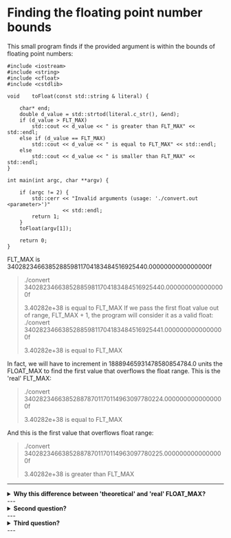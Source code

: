 # Finding the floating point number bounds

This small program finds if the provided argument is within the bounds of floating point numbers:
```
#include <iostream>
#include <string>
#include <cfloat>
#include <cstdlib>

void	toFloat(const std::string & literal) {

    char* end;
    double d_value = std::strtod(literal.c_str(), &end);
	if (d_value > FLT_MAX)
		std::cout << d_value << " is greater than FLT_MAX" << std::endl;
	else if (d_value == FLT_MAX)
		std::cout << d_value << " is equal to FLT_MAX" << std::endl;
	else		
		std::cout << d_value << " is smaller than FLT_MAX" << std::endl;
}

int main(int argc, char **argv) {

    if (argc != 2) {
        std::cerr << "Invalid arguments (usage: './convert.out <parameter>')"
				  << std::endl;
        return 1;
    }
    toFloat(argv[1]);

    return 0;
}
```
FLT_MAX is 340282346638528859811704183484516925440.0000000000000000f
> ./convert 340282346638528859811704183484516925440.0000000000000000f
>
> 3.40282e+38 is equal to FLT_MAX
If we pass the first float value out of range, FLT_MAX + 1, the program will consider it as a valid float:
> ./convert 340282346638528859811704183484516925441.0000000000000000f
>
> 3.40282e+38 is equal to FLT_MAX

In fact, we will have to increment in 18889465931478580854784.0 units the FLOAT_MAX to find the first value that overflows the float range.
This is the 'real' FLT_MAX:
>./convert 340282346638528878701170114963097780224.0000000000000000f
>
>3.40282e+38 is equal to FLT_MAX

And this is the first value that overflows float range:
>./convert 340282346638528878701170114963097780225.0000000000000000f
>
>3.40282e+38 is greater than FLT_MAX
---
<details>
<summary><strong>Why this difference between 'theoretical' and 'real' FLOAT_MAX?</strong></summary> 
Hidden content here 
</details>
---
<details>
<summary><strong>Second question?</strong></summary> 
Hidden content here 
</details>
---
<details>
<summary><strong>Third question?</strong></summary> 
Hidden content here 
</details>
---